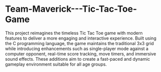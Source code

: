 # Team-Maverick---Tic-Tac-Toe-Game
This project reimagines the timeless Tic Tac Toe game with modern features to deliver a more  engaging and interactive experience. Built using the C programming language, the game  maintains the traditional 3x3 grid while introducing enhancements such as single-player mode  against a computer opponent, real-time score tracking, move timers, and immersive sound  effects. These additions aim to create a fast-paced and dynamic gameplay environment suitable  for all age groups. 
